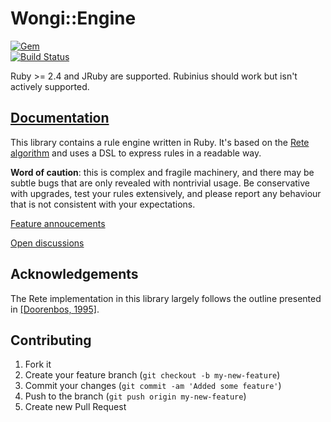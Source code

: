 # Wongi::Engine

[![Gem](https://img.shields.io/gem/v/wongi-engine.svg)](https://rubygems.org/gems/wongi-engine/)  
[![Build Status](https://travis-ci.com/ulfurinn/wongi-engine.svg?branch=master)](https://app.travis-ci.com/github/ulfurinn/wongi-engine)

Ruby >= 2.4 and JRuby are supported. Rubinius should work but isn't actively supported.

## [Documentation](http://ulfurinn.github.io/wongi-engine/)

This library contains a rule engine written in Ruby. It's based on the [Rete algorithm](http://en.wikipedia.org/wiki/Rete_algorithm) and uses a DSL to express rules in a readable way.

**Word of caution**: this is complex and fragile machinery, and there may be subtle bugs that are only revealed with nontrivial usage. Be conservative with upgrades, test your rules extensively, and please report any behaviour that is not consistent with your expectations.

[Feature annoucements](https://github.com/ulfurinn/wongi-engine/issues?q=is%3Aopen+is%3Aissue+label%3Aannoucement)

[Open discussions](https://github.com/ulfurinn/wongi-engine/issues?q=is%3Aopen+is%3Aissue+label%3Adiscussion)

## Acknowledgements

The Rete implementation in this library largely follows the outline presented in [\[Doorenbos, 1995\]](http://reports-archive.adm.cs.cmu.edu/anon/1995/CMU-CS-95-113.pdf).

## Contributing

1. Fork it
2. Create your feature branch (`git checkout -b my-new-feature`)
3. Commit your changes (`git commit -am 'Added some feature'`)
4. Push to the branch (`git push origin my-new-feature`)
5. Create new Pull Request
